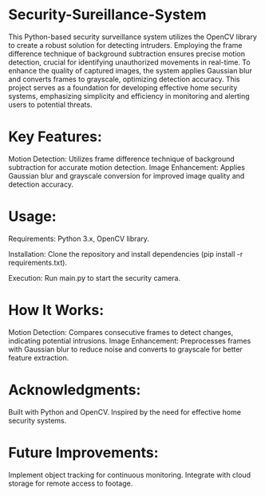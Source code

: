 # Security-Sureillance-System
This Python-based security surveillance system utilizes the OpenCV library to create a robust solution for detecting intruders. Employing the frame difference technique of background subtraction ensures precise motion detection, crucial for identifying unauthorized movements in real-time. To enhance the quality of captured images, the system applies Gaussian blur and converts frames to grayscale, optimizing detection accuracy. This project serves as a foundation for developing effective home security systems, emphasizing simplicity and efficiency in monitoring and alerting users to potential threats.

# Key Features:

Motion Detection: Utilizes frame difference technique of background subtraction for accurate motion detection.
Image Enhancement: Applies Gaussian blur and grayscale conversion for improved image quality and detection accuracy.

# Usage:

Requirements: Python 3.x, OpenCV library.

Installation: Clone the repository and install dependencies (pip install -r requirements.txt).

Execution: Run main.py to start the security camera.

# How It Works:

Motion Detection: Compares consecutive frames to detect changes, indicating potential intrusions.
Image Enhancement: Preprocesses frames with Gaussian blur to reduce noise and converts to grayscale for better feature extraction.

# Acknowledgments:

Built with Python and OpenCV.
Inspired by the need for effective home security systems.

# Future Improvements:

Implement object tracking for continuous monitoring.
Integrate with cloud storage for remote access to footage.
